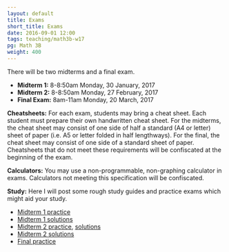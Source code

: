 ```yaml
---
layout: default
title: Exams
short_title: Exams
date: 2016-09-01 12:00
tags: teaching/math3b-w17
pg: Math 3B
weight: 400
---
```


There will be two midterms and a final exam.

* __Midterm 1:__ 8-8:50am Monday, 30 January, 2017
* __Midterm 2:__ 8-8:50am Monday, 27 February, 2017
* __Final Exam:__ 8am-11am Monday, 20 March, 2017

__Cheatsheets:__ For each exam, students may bring a cheat sheet. Each student must prepare their own handwritten cheat sheet. For the midterms, the cheat sheet may consist of one side of half a standard (A4 or letter) sheet of paper (i.e. A5 or letter folded in half lengthways). For the final, the cheat sheet may consist of one side of a standard sheet of paper. Cheatsheets that do not meet these requirements will be confiscated at the beginning of the exam.

__Calculators:__ You may use a non-programmable, non-graphing calculator in exams. Calculators not meeting this specification will be confiscated.

__Study:__ Here I will post some rough study guides and practice exams which might aid your study.

- [Midterm 1 practice](./midterm1-practice.pdf)
- [Midterm 1 solutions](./midterm1-solutions.pdf)
- [Midterm 2 practice](./midterm2-practice.pdf), [solutions](./midterm2-practice-sols.pdf)
- [Midterm 2 solutions](./midterm2-sols.pdf)
- [Final practice](./final-practice.pdf)
